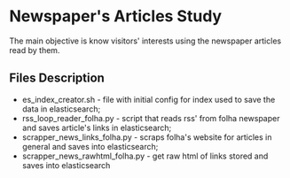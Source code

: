 # Newspaper's Articles Study

The main objective is know visitors' interests using the newspaper articles read by them.

## Files Description
* es_index_creator.sh - file with initial config for index used to save the data in elasticsearch;
* rss_loop_reader_folha.py - script that reads rss' from folha newspaper and saves article's links in elasticsearch;
* scrapper_news_links_folha.py - scraps folha's website for articles in general and saves into elasticsearch;
* scrapper_news_rawhtml_folha.py - get raw html of links stored and saves into elasticsearch
